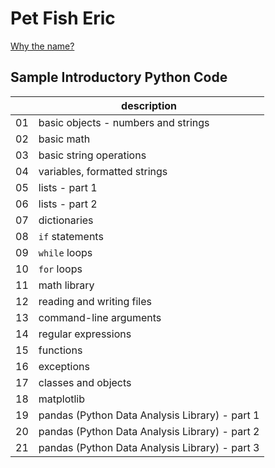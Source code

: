 # Pet Fish Eric

[Why the name?](http://montypython.50webs.com/scripts/Series_2/84.htm)

## Sample Introductory Python Code

||description|
|---|---|
|01|basic objects - numbers and strings|
|02|basic math|
|03|basic string operations|
|04|variables, formatted strings|
|05|lists - part 1|
|06|lists - part 2|
|07|dictionaries|
|08|`if` statements|
|09|`while` loops|
|10|`for` loops|
|11|math library|
|12|reading and writing files|
|13|command-line arguments|
|14|regular expressions|
|15|functions|
|16|exceptions|
|17|classes and objects|
|18|matplotlib|
|19|pandas (Python Data Analysis Library) - part 1|
|20|pandas (Python Data Analysis Library) - part 2|
|21|pandas (Python Data Analysis Library) - part 3|
